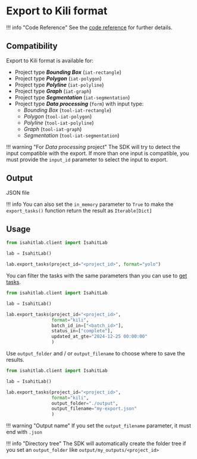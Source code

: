 # Export to Kili format

!!! info "Code Reference"
    See the [code reference](../../task.md#isahitlab.actions.task.TaskActions.export_tasks) for further details.

## Compatibility

Export to Kili format is available for:

* Project type *__Bounding Box__* (`iat-rectangle`)
* Project type *__Polygon__* (`iat-polygon`)
* Project type *__Polyline__* (`iat-polyline`)
* Project type *__Graph__* (`iat-graph`)
* Project type *__Segmentation__* (`iat-segmentation`)
* Project type *__Data processing__* (`form`) with input type:
    * *Bounding Box* (`tool-iat-rectangle`)
    * *Polygon* (`tool-iat-polygon`)
    * *Polyline* (`tool-iat-polyline`)
    * *Graph* (`tool-iat-graph`)
    * *Segmentation* (`tool-iat-segmentation`)

!!! warning "For *Data processing* project"
    The SDK will try to detect the input compatible with the export. 
    If more than one input is compatible, you must provide the `input_id` parameter to select the input to export.

## Output

JSON file

!!! info
    You can also set the `in_memory` parameter to `True` to make the `export_tasks()` function return the result as `Iterable[Dict]`

## Usage

``` python
from isahitlab.client import IsahitLab

lab = IsahitLab()

lab.export_tasks(project_id="<project_id>", format="yolo")
```

You can filter the tasks with the same parameters than you can use to [get tasks](../../task.md#isahitlab.actions.task.TaskActions.get_tasks).

``` python
from isahitlab.client import IsahitLab

lab = IsahitLab()

lab.export_tasks(project_id="<project_id>", 
                 format="kili", 
                 batch_id_in=["<batch_id>"], 
                 status_in=["complete"], 
                 updated_at_gte="2024-12-25 00:00:00"
                 )
```

Use `output_folder` and / or `output_filename` to choose where to save the results.


``` python
from isahitlab.client import IsahitLab

lab = IsahitLab()

lab.export_tasks(project_id="<project_id>", 
                 format="kili", 
                 output_folder="./output",
                 output_filename="my-export.json"
                 )
```

!!! warning "Output name"
    If you set the `output_filename` parameter, it must end with `.json`

!!! info "Directory tree"
    The SDK will automatically create the folder tree if you set an `output_folder` like `output/my_outputs/<project_id>`
